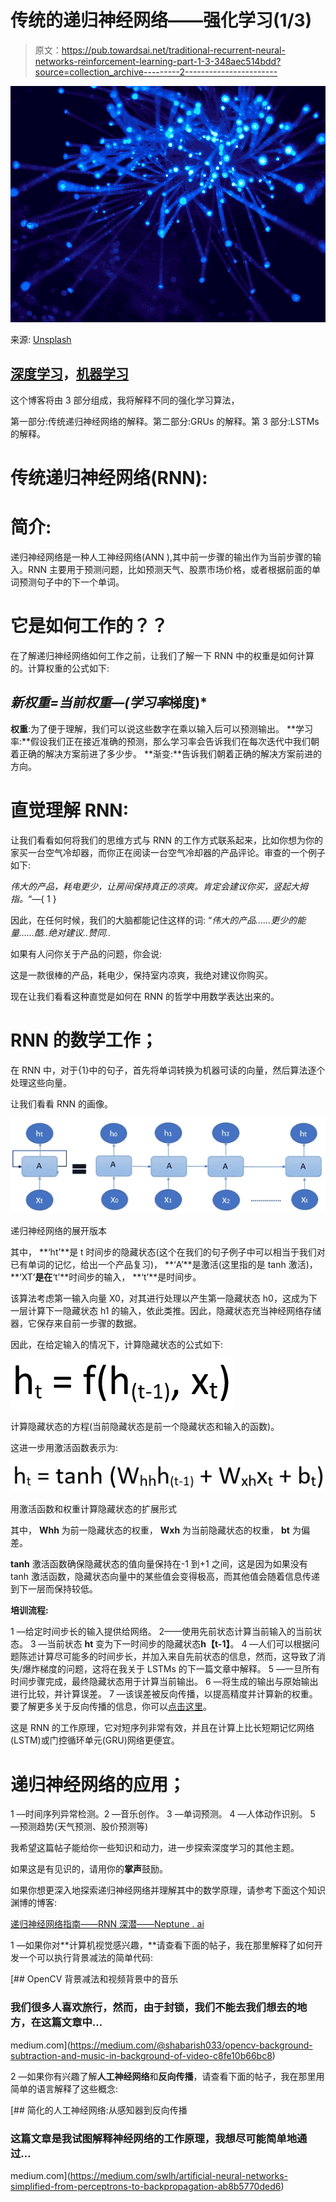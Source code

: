 # 传统的递归神经网络——强化学习(1/3)

> 原文：<https://pub.towardsai.net/traditional-recurrent-neural-networks-reinforcement-learning-part-1-3-348aec514bdd?source=collection_archive---------2----------------------->

![](img/7974861159bf1c111a5e79ad7d18b603.png)

来源: [Unsplash](https://unsplash.com/photos/8bghKxNU1j0)

## [深度学习](https://towardsai.net/p/category/machine-learning/deep-learning)，[机器学习](https://towardsai.net/p/category/machine-learning)

这个博客将由 3 部分组成，我将解释不同的强化学习算法，

第一部分:传统递归神经网络的解释。第二部分:GRUs 的解释。第 3 部分:LSTMs 的解释。

# **传统递归神经网络(RNN):**

# 简介:

递归神经网络是一种人工神经网络(ANN ),其中前一步骤的输出作为当前步骤的输入。RNN 主要用于预测问题，比如预测天气、股票市场价格，或者根据前面的单词预测句子中的下一个单词。

# 它是如何工作的？？

在了解递归神经网络如何工作之前，让我们了解一下 RNN 中的权重是如何计算的。计算权重的公式如下:

## ***新权重=当前权重—(学习率*梯度)***

**权重**:为了便于理解，我们可以说这些数字在乘以输入后可以预测输出。
**学习率:**假设我们正在接近准确的预测，那么学习率会告诉我们在每次迭代中我们朝着正确的解决方案前进了多少步。
**渐变:**告诉我们朝着正确的解决方案前进的方向。

# **直觉理解 RNN:**

让我们看看如何将我们的思维方式与 RNN 的工作方式联系起来，比如你想为你的家买一台空气冷却器，而你正在阅读一台空气冷却器的产品评论。审查的一个例子如下:

*伟大的产品，耗电更少，让房间保持真正的凉爽。肯定会建议你买，竖起大拇指。*“—{ 1 }

因此，在任何时候，我们的大脑都能记住这样的词:
“*伟大的产品……更少的能量……酷..绝对建议..赞同..*

如果有人问你关于产品的问题，你会说:

这是一款很棒的产品，耗电少，保持室内凉爽，我绝对建议你购买。

现在让我们看看这种直觉是如何在 RNN 的哲学中用数学表达出来的。

# RNN 的数学工作；

在 RNN 中，对于{1}中的句子，首先将单词转换为机器可读的向量，然后算法逐个处理这些向量。

让我们看看 RNN 的画像。

![](img/34de213e533bc3dd71e68e919cf20800.png)

递归神经网络的展开版本

其中，
**‘ht’**是 t 时间步的隐藏状态(这个在我们的句子例子中可以相当于我们对已有单词的记忆，给出一个产品复习)，
**‘A’**是激活(这里指的是 tanh 激活)，
**‘XT’**是在**‘t’**时间步的输入，
**‘t’**是时间步。

该算法考虑第一输入向量 X0，对其进行处理以产生第一隐藏状态 h0，这成为下一层计算下一隐藏状态 h1 的输入，依此类推。因此，隐藏状态充当神经网络存储器，它保存来自前一步骤的数据。

因此，在给定输入的情况下，计算隐藏状态的公式如下:

![](img/2a52c7c5d4a49a2ea05cf470f5a4fcc7.png)

计算隐藏状态的方程(当前隐藏状态是前一个隐藏状态和输入的函数)。

这进一步用激活函数表示为:

![](img/9cc31b0ecd6ab31d4bb9e2c638416de3.png)

用激活函数和权重计算隐藏状态的扩展形式

其中，
**Whh** 为前一隐藏状态的权重，
**Wxh** 为当前隐藏状态的权重，
**bt** 为偏差。

**tanh** 激活函数确保隐藏状态的值向量保持在-1 到+1 之间，这是因为如果没有 tanh 激活函数，隐藏状态向量中的某些值会变得极高，而其他值会随着信息传递到下一层而保持较低。

**培训流程:**

1 —给定时间步长的输入提供给网络。
2——使用先前状态计算当前输入的当前状态。
3 —当前状态 **ht** 变为下一时间步的隐藏状态**h【t-1】**。
4 —人们可以根据问题陈述计算尽可能多的时间步长，并加入来自先前状态的信息，然而，这导致了消失/爆炸梯度的问题，这将在我关于 LSTMs 的下一篇文章中解释。
5 —一旦所有时间步骤完成，最终隐藏状态用于计算当前输出。
6 —将生成的输出与原始输出进行比较，并计算误差。
7 —该误差被反向传播，以提高精度并计算新的权重。要了解更多关于反向传播的信息，你可以[点击这里](https://medium.com/swlh/artificial-neural-networks-simplified-from-perceptrons-to-backpropagation-ab8b5770ded6)。

这是 RNN 的工作原理，它对短序列非常有效，并且在计算上比长短期记忆网络(LSTM)或门控循环单元(GRU)网络更便宜。

# 递归神经网络的应用；

1 —时间序列异常检测。2 —音乐创作。
3 —单词预测。
4 —人体动作识别。
5 —预测趋势(天气预测、股价预测等)

我希望这篇帖子能给你一些知识和动力，进一步探索深度学习的其他主题。

如果这是有见识的，请用你的**掌声**鼓励。

如果你想更深入地探索递归神经网络并理解其中的数学原理，请参考下面这个知识渊博的博客:

[递归神经网络指南——RNN 深潜——Neptune . ai](https://neptune.ai/blog/recurrent-neural-network-guide)

1 —如果你对**计算机视觉感兴趣，**请查看下面的帖子，我在那里解释了如何开发一个可以执行背景减法的简单代码:

[](https://medium.com/@shabarish033/opencv-background-subtraction-and-music-in-background-of-video-c8fe10b66bc8) [## OpenCV 背景减法和视频背景中的音乐

### 我们很多人喜欢旅行，然而，由于封锁，我们不能去我们想去的地方，在这篇文章中…

medium.com](https://medium.com/@shabarish033/opencv-background-subtraction-and-music-in-background-of-video-c8fe10b66bc8) 

2 —如果你有兴趣了解**人工神经网络**和**反向传播**，请查看下面的帖子，我在那里用简单的语言解释了这些概念:

[](https://medium.com/swlh/artificial-neural-networks-simplified-from-perceptrons-to-backpropagation-ab8b5770ded6) [## 简化的人工神经网络:从感知器到反向传播

### 这篇文章是我试图解释神经网络的工作原理，我想尽可能简单地通过…

medium.com](https://medium.com/swlh/artificial-neural-networks-simplified-from-perceptrons-to-backpropagation-ab8b5770ded6)
